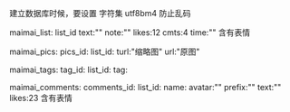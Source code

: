 建立数据库时候，要设置 字符集 utf8bm4 防止乱码


maimai_list:
	list_id
	text:""
	note:""
	likes:12
	cmts:4
	time:""
含有表情


maimai_pics:
	pics_id:
	list_id:
	turl:"缩略图"
	url:"原图"


maimai_tags:
	tag_id:
	list_id:
	tag:


maimai_comments:
	comments_id:
	list_id:
	name:
	avatar:""
	prefix:""
	text:""
	likes:23
含有表情